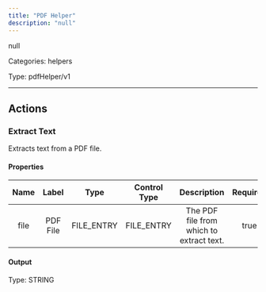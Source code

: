 ```yaml
---
title: "PDF Helper"
description: "null"
---
```


null


Categories: helpers


Type: pdfHelper/v1

<hr />




## Actions


### Extract Text
Extracts text from a PDF file.

#### Properties

|      Name       |      Label     |     Type     |     Control Type     |     Description     |     Required        |
|:--------------:|:--------------:|:------------:|:--------------------:|:-------------------:|:-------------------:|
| file | PDF File | FILE_ENTRY | FILE_ENTRY  |  The PDF file from which to extract text.  |  true  |


#### Output



Type: STRING









